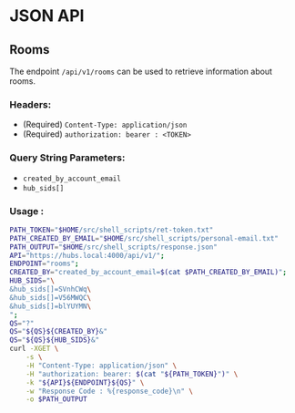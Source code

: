 # JSON API

## Rooms
The endpoint `/api/v1/rooms` can be used to retrieve information about rooms.

### Headers:
- (Required) `Content-Type: application/json`
- (Required) `authorization: bearer : <TOKEN>`

### Query String Parameters:
- `created_by_account_email`
- `hub_sids[]`

### Usage : 
```sh
PATH_TOKEN="$HOME/src/shell_scripts/ret-token.txt"
PATH_CREATED_BY_EMAIL="$HOME/src/shell_scripts/personal-email.txt"
PATH_OUTPUT="$HOME/src/shell_scripts/response.json"
API="https://hubs.local:4000/api/v1/";
ENDPOINT="rooms";
CREATED_BY="created_by_account_email=$(cat $PATH_CREATED_BY_EMAIL)";
HUB_SIDS="\
&hub_sids[]=SVnhCWq\
&hub_sids[]=V56MWQC\
&hub_sids[]=blYUYMN\
";
QS="?"
QS="${QS}${CREATED_BY}&"
QS="${QS}${HUB_SIDS}&"
curl -XGET \
    -s \
    -H "Content-Type: application/json" \
    -H "authorization: bearer: $(cat "${PATH_TOKEN}")" \
    -k "${API}${ENDPOINT}${QS}" \
    -w "Response Code : %{response_code}\n" \
    -o $PATH_OUTPUT
```
